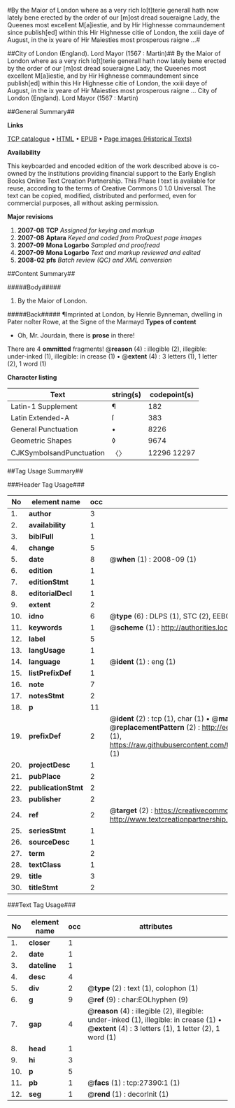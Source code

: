 #By the Maior of London where as a very rich lo[t]terie generall hath now lately bene erected by the order of our [m]ost dread soueraigne Lady, the Queenes most excellent M[a]iestie, and by Hir Highnesse commaundement since publish[ed] within this Hir Highnesse citie of London, the xxiii daye of August, in the ix yeare of Hir Maiesties most prosperous raigne ...#

##City of London (England). Lord Mayor (1567 : Martin)##
By the Maior of London where as a very rich lo[t]terie generall hath now lately bene erected by the order of our [m]ost dread soueraigne Lady, the Queenes most excellent M[a]iestie, and by Hir Highnesse commaundement since publish[ed] within this Hir Highnesse citie of London, the xxiii daye of August, in the ix yeare of Hir Maiesties most prosperous raigne ...
City of London (England). Lord Mayor (1567 : Martin)

##General Summary##

**Links**

[TCP catalogue](http://www.ota.ox.ac.uk/tcp/)  • 
[HTML](http://tei.it.ox.ac.uk/tcp/Texts-HTML/free/A06/A06217.html)  • 
[EPUB](http://tei.it.ox.ac.uk/tcp/Texts-EPUB/free/A06/A06217.epub) • 
[Page images (Historical Texts)](https://data.historicaltexts.jisc.ac.uk/view?pubId=eebo-24226060e&pageId=eebo-24226060e-27390-1)

**Availability**

This keyboarded and encoded edition of the
	       work described above is co-owned by the institutions
	       providing financial support to the Early English Books
	       Online Text Creation Partnership. This Phase I text is
	       available for reuse, according to the terms of Creative
	       Commons 0 1.0 Universal. The text can be copied,
	       modified, distributed and performed, even for
	       commercial purposes, all without asking permission.

**Major revisions**

1. __2007-08__ __TCP__ *Assigned for keying and markup*
1. __2007-08__ __Aptara__ *Keyed and coded from ProQuest page images*
1. __2007-09__ __Mona Logarbo__ *Sampled and proofread*
1. __2007-09__ __Mona Logarbo__ *Text and markup reviewed and edited*
1. __2008-02__ __pfs__ *Batch review (QC) and XML conversion*

##Content Summary##

#####Body#####

1. By the Maior of London.

#####Back#####
¶Imprinted at London, by Henrie Bynneman, dwelling in
Pater noſter Rowe, at the Signe of the Marmayd
**Types of content**

  * Oh, Mr. Jourdain, there is **prose** in there!

There are 4 **ommitted** fragments! 
 @__reason__ (4) : illegible (2), illegible: under-inked (1), illegible: in crease (1)  •  @__extent__ (4) : 3 letters (1), 1 letter (2), 1 word (1)

**Character listing**


|Text|string(s)|codepoint(s)|
|---|---|---|
|Latin-1 Supplement|¶|182|
|Latin Extended-A|ſ|383|
|General Punctuation|•|8226|
|Geometric Shapes|◊|9674|
|CJKSymbolsandPunctuation|〈〉|12296 12297|

##Tag Usage Summary##

###Header Tag Usage###

|No|element name|occ|attributes|
|---|---|---|---|
|1.|__author__|3||
|2.|__availability__|1||
|3.|__biblFull__|1||
|4.|__change__|5||
|5.|__date__|8| @__when__ (1) : 2008-09 (1)|
|6.|__edition__|1||
|7.|__editionStmt__|1||
|8.|__editorialDecl__|1||
|9.|__extent__|2||
|10.|__idno__|6| @__type__ (6) : DLPS (1), STC (2), EEBO-CITATION (1), OCLC (1), VID (1)|
|11.|__keywords__|1| @__scheme__ (1) : http://authorities.loc.gov/ (1)|
|12.|__label__|5||
|13.|__langUsage__|1||
|14.|__language__|1| @__ident__ (1) : eng (1)|
|15.|__listPrefixDef__|1||
|16.|__note__|7||
|17.|__notesStmt__|2||
|18.|__p__|11||
|19.|__prefixDef__|2| @__ident__ (2) : tcp (1), char (1)  •  @__matchPattern__ (2) : ([0-9\-]+):([0-9IVX]+) (1), (.+) (1)  •  @__replacementPattern__ (2) : http://eebo.chadwyck.com/downloadtiff?vid=$1&page=$2 (1), https://raw.githubusercontent.com/textcreationpartnership/Texts/master/tcpchars.xml#$1 (1)|
|20.|__projectDesc__|1||
|21.|__pubPlace__|2||
|22.|__publicationStmt__|2||
|23.|__publisher__|2||
|24.|__ref__|2| @__target__ (2) : https://creativecommons.org/publicdomain/zero/1.0/ (1), http://www.textcreationpartnership.org/docs/. (1)|
|25.|__seriesStmt__|1||
|26.|__sourceDesc__|1||
|27.|__term__|2||
|28.|__textClass__|1||
|29.|__title__|3||
|30.|__titleStmt__|2||


###Text Tag Usage###

|No|element name|occ|attributes|
|---|---|---|---|
|1.|__closer__|1||
|2.|__date__|1||
|3.|__dateline__|1||
|4.|__desc__|4||
|5.|__div__|2| @__type__ (2) : text (1), colophon (1)|
|6.|__g__|9| @__ref__ (9) : char:EOLhyphen (9)|
|7.|__gap__|4| @__reason__ (4) : illegible (2), illegible: under-inked (1), illegible: in crease (1)  •  @__extent__ (4) : 3 letters (1), 1 letter (2), 1 word (1)|
|8.|__head__|1||
|9.|__hi__|3||
|10.|__p__|5||
|11.|__pb__|1| @__facs__ (1) : tcp:27390:1 (1)|
|12.|__seg__|1| @__rend__ (1) : decorInit (1)|
